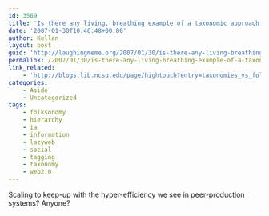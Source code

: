 ```yaml
---
id: 3569
title: 'Is there any living, breathing example of a taxonomic approach working?'
date: '2007-01-30T10:46:48+00:00'
author: Kellan
layout: post
guid: 'http://laughingmeme.org/2007/01/30/is-there-any-living-breathing-example-of-a-taxonomic-approach-working/'
permalink: /2007/01/30/is-there-any-living-breathing-example-of-a-taxonomic-approach-working/
link_related:
    - 'http://blogs.lib.ncsu.edu/page/hightouch?entry=taxonomies_vs_folksonomies'
categories:
    - Aside
    - Uncategorized
tags:
    - folksonomy
    - hierarchy
    - ia
    - information
    - lazyweb
    - social
    - tagging
    - taxonomy
    - web2.0
---
```


Scaling to keep-up with the hyper-efficiency we see in peer-production systems? Anyone?